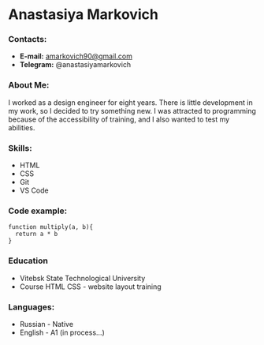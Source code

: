 # Anastasiya Markovich
### Contacts: 
* **E-mail:** amarkovich90@gmail.com
* **Telegram:** @anastasiyamarkovich
### About Me:
I worked as a design engineer for eight years. There is little development in my work, so I decided to try something new. I was attracted to programming because of the accessibility of training, and I also wanted to test my abilities.
### Skills:
* HTML
* CSS
* Git
* VS Code
### Code example:
```
function multiply(a, b){
  return a * b
}
```
### Education
* Vitebsk State Technological University
* Сourse HTML CSS - website layout training
### Languages:
* Russian - Native
* English - A1 (in process…)
